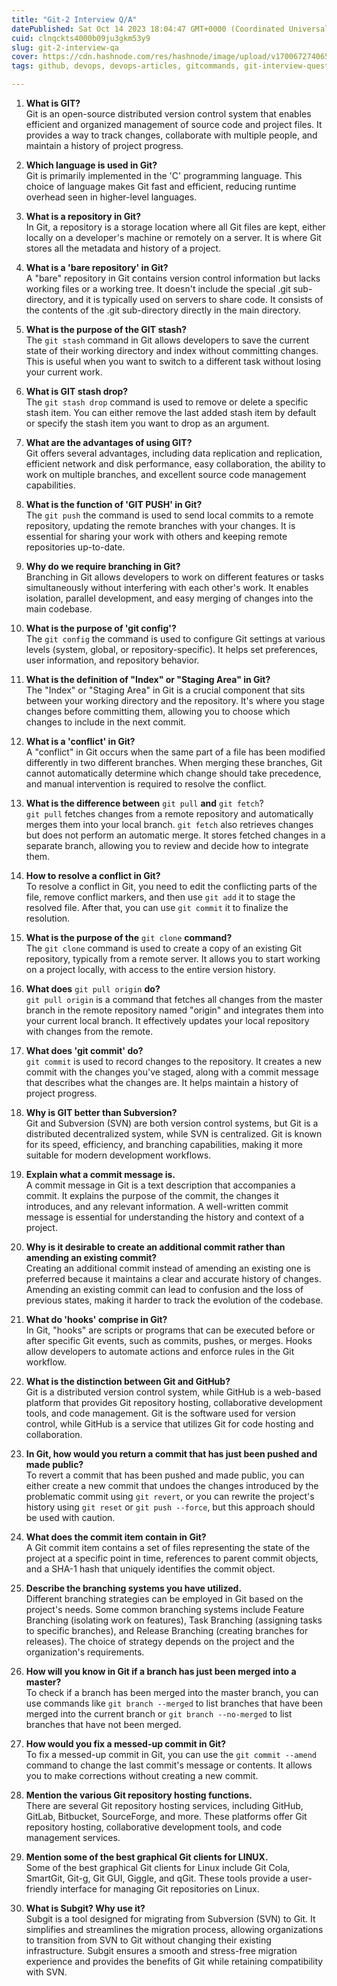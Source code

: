 ```yaml
---
title: "Git-2 Interview Q/A"
datePublished: Sat Oct 14 2023 18:04:47 GMT+0000 (Coordinated Universal Time)
cuid: clnqckts4000b09ju3gkm53y9
slug: git-2-interview-qa
cover: https://cdn.hashnode.com/res/hashnode/image/upload/v1700672740656/f6cbdd55-cad8-4552-b86e-d9cf43079d70.png
tags: github, devops, devops-articles, gitcommands, git-interview-questions-and-answers

---
```


1. **What is GIT?**  
    Git is an open-source distributed version control system that enables efficient and organized management of source code and project files. It provides a way to track changes, collaborate with multiple people, and maintain a history of project progress.
    
2. **Which language is used in Git?**  
    Git is primarily implemented in the 'C' programming language. This choice of language makes Git fast and efficient, reducing runtime overhead seen in higher-level languages.
    
3. **What is a repository in Git?**  
    In Git, a repository is a storage location where all Git files are kept, either locally on a developer's machine or remotely on a server. It is where Git stores all the metadata and history of a project.
    
4. **What is a 'bare repository' in Git?**  
    A "bare" repository in Git contains version control information but lacks working files or a working tree. It doesn't include the special .git sub-directory, and it is typically used on servers to share code. It consists of the contents of the .git sub-directory directly in the main directory.
    
5. **What is the purpose of the GIT stash?**  
    The `git stash` command in Git allows developers to save the current state of their working directory and index without committing changes. This is useful when you want to switch to a different task without losing your current work.
    
6. **What is GIT stash drop?**  
    The `git stash drop` command is used to remove or delete a specific stash item. You can either remove the last added stash item by default or specify the stash item you want to drop as an argument.
    
7. **What are the advantages of using GIT?**  
    Git offers several advantages, including data replication and replication, efficient network and disk performance, easy collaboration, the ability to work on multiple branches, and excellent source code management capabilities.
    
8. **What is the function of 'GIT PUSH' in Git?**  
    The `git push` the command is used to send local commits to a remote repository, updating the remote branches with your changes. It is essential for sharing your work with others and keeping remote repositories up-to-date.
    
9. **Why do we require branching in Git?**  
    Branching in Git allows developers to work on different features or tasks simultaneously without interfering with each other's work. It enables isolation, parallel development, and easy merging of changes into the main codebase.
    
10. **What is the purpose of 'git config'?**  
    The `git config` the command is used to configure Git settings at various levels (system, global, or repository-specific). It helps set preferences, user information, and repository behavior.
    
11. **What is the definition of "Index" or "Staging Area" in Git?**  
    The "Index" or "Staging Area" in Git is a crucial component that sits between your working directory and the repository. It's where you stage changes before committing them, allowing you to choose which changes to include in the next commit.
    
12. **What is a 'conflict' in Git?**  
    A "conflict" in Git occurs when the same part of a file has been modified differently in two different branches. When merging these branches, Git cannot automatically determine which change should take precedence, and manual intervention is required to resolve the conflict.
    
13. **What is the difference between** `git pull` **and** `git fetch`?  
    `git pull` fetches changes from a remote repository and automatically merges them into your local branch. `git fetch` also retrieves changes but does not perform an automatic merge. It stores fetched changes in a separate branch, allowing you to review and decide how to integrate them.
    
14. **How to resolve a conflict in Git?**  
    To resolve a conflict in Git, you need to edit the conflicting parts of the file, remove conflict markers, and then use `git add` it to stage the resolved file. After that, you can use `git commit` it to finalize the resolution.
    
15. **What is the purpose of the** `git clone` **command?**  
    The `git clone` command is used to create a copy of an existing Git repository, typically from a remote server. It allows you to start working on a project locally, with access to the entire version history.
    
16. **What does** `git pull origin` **do?**  
    `git pull origin` is a command that fetches all changes from the master branch in the remote repository named "origin" and integrates them into your current local branch. It effectively updates your local repository with changes from the remote.
    
17. **What does 'git commit' do?**  
    `git commit` is used to record changes to the repository. It creates a new commit with the changes you've staged, along with a commit message that describes what the changes are. It helps maintain a history of project progress.
    
18. **Why is GIT better than Subversion?**  
    Git and Subversion (SVN) are both version control systems, but Git is a distributed decentralized system, while SVN is centralized. Git is known for its speed, efficiency, and branching capabilities, making it more suitable for modern development workflows.
    
19. **Explain what a commit message is.**  
    A commit message in Git is a text description that accompanies a commit. It explains the purpose of the commit, the changes it introduces, and any relevant information. A well-written commit message is essential for understanding the history and context of a project.
    
20. **Why is it desirable to create an additional commit rather than amending an existing commit?**  
    Creating an additional commit instead of amending an existing one is preferred because it maintains a clear and accurate history of changes. Amending an existing commit can lead to confusion and the loss of previous states, making it harder to track the evolution of the codebase.
    
21. **What do 'hooks' comprise in Git?**  
    In Git, "hooks" are scripts or programs that can be executed before or after specific Git events, such as commits, pushes, or merges. Hooks allow developers to automate actions and enforce rules in the Git workflow.
    
22. **What is the distinction between Git and GitHub?**  
    Git is a distributed version control system, while GitHub is a web-based platform that provides Git repository hosting, collaborative development tools, and code management. Git is the software used for version control, while GitHub is a service that utilizes Git for code hosting and collaboration.
    
23. **In Git, how would you return a commit that has just been pushed and made public?**  
    To revert a commit that has been pushed and made public, you can either create a new commit that undoes the changes introduced by the problematic commit using `git revert`, or you can rewrite the project's history using `git reset` or `git push --force`, but this approach should be used with caution.
    
24. **What does the commit item contain in Git?**  
    A Git commit item contains a set of files representing the state of the project at a specific point in time, references to parent commit objects, and a SHA-1 hash that uniquely identifies the commit object.
    
25. **Describe the branching systems you have utilized.**  
    Different branching strategies can be employed in Git based on the project's needs. Some common branching systems include Feature Branching (isolating work on features), Task Branching (assigning tasks to specific branches), and Release Branching (creating branches for releases). The choice of strategy depends on the project and the organization's requirements.
    
26. **How will you know in Git if a branch has just been merged into a master?**  
    To check if a branch has been merged into the master branch, you can use commands like `git branch --merged` to list branches that have been merged into the current branch or `git branch --no-merged` to list branches that have not been merged.
    
27. **How would you fix a messed-up commit in Git?**  
    To fix a messed-up commit in Git, you can use the `git commit --amend` command to change the last commit's message or contents. It allows you to make corrections without creating a new commit.
    
28. **Mention the various Git repository hosting functions.**  
    There are several Git repository hosting services, including GitHub, GitLab, Bitbucket, SourceForge, and more. These platforms offer Git repository hosting, collaborative development tools, and code management services.
    
29. **Mention some of the best graphical Git clients for LINUX.**  
    Some of the best graphical Git clients for Linux include Git Cola, SmartGit, Git-g, Git GUI, Giggle, and qGit. These tools provide a user-friendly interface for managing Git repositories on Linux.
    
30. **What is Subgit? Why use it?**  
    Subgit is a tool designed for migrating from Subversion (SVN) to Git. It simplifies and streamlines the migration process, allowing organizations to transition from SVN to Git without changing their existing infrastructure. Subgit ensures a smooth and stress-free migration experience and provides the benefits of Git while retaining compatibility with SVN.